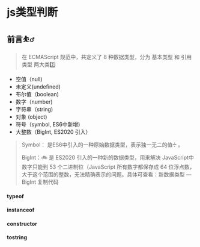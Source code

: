 # js类型判断

## 前言:basketball_man:

> 在 ECMAScript 规范中，共定义了 8 种数据类型，分为 基本类型 和 引用类型 两大类:two:

- 空值（null)
- 未定义(undefined)
- 布尔值（boolean)
- 数字（number)
- 字符串（string)
- 对象 (object)
- 符号（symbol, ES6中新增)
- 大整数（BigInt, ES2020 引入）

> Symbol： 是ES6中引入的一种原始数据类型，表示独一无二的值:heavy_division_sign: 。
>
> BigInt：:bike: 是 ES2020 引入的一种新的数据类型，用来解决 JavaScript中数字只能到 53 个二进制位（JavaScript 所有数字都保存成 64 位浮点数，大于这个范围的整数，无法精确表示的问题。具体可查看：新数据类型 — BigInt 复制代码

#### typeof

#### instanceof

#### constructor

#### tostring

